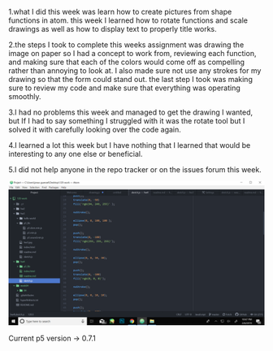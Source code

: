 
1.what I did this week was learn how to create pictures from shape functions in atom. this week I learned how to rotate functions and scale drawings as well as how to display text to properly title works.

2.the steps I took to complete this weeks assignment was drawing the image on paper so I had a concept to work from, reviewing each function, and making sure that each of the colors would come off as compelling rather than annoying to look at. I also made sure not use any strokes for my drawing so that the form could stand out. the last step I took was making sure to review my code and make sure that everything was operating smoothly.

3.I had no problems this week and managed to get the drawing I wanted, but If I had to say something I struggled with it was the rotate tool but I solved it with carefully looking over the code again.

4.I learned a lot this week but I have nothing that I learned that would be interesting to any one else or beneficial.

5.I did not help anyone in the repo tracker or on the issues forum this week.



![imagofmyeditor](hw4.png)

Current p5 version -> 0.7.1

